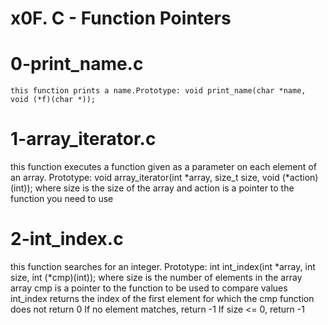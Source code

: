 # x0F. C - Function Pointers

# 0-print_name.c
    this function prints a name.Prototype: void print_name(char *name, void (*f)(char *));
# 1-array_iterator.c
   this function executes a function given as a parameter on each element of an array.
Prototype: void array_iterator(int *array, size_t size, void (*action)(int));
where size is the size of the array
and action is a pointer to the function you need to use
# 2-int_index.c
   this function searches for an integer.
Prototype: int int_index(int *array, int size, int (*cmp)(int));
where size is the number of elements in the array array
cmp is a pointer to the function to be used to compare values
int_index returns the index of the first element for which the cmp function does not return 0
If no element matches, return -1
If size <= 0, return -1
# 